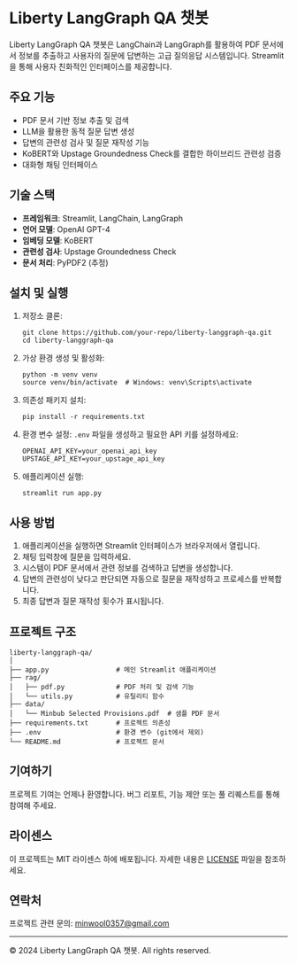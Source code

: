 # Liberty LangGraph QA 챗봇

Liberty LangGraph QA 챗봇은 LangChain과 LangGraph를 활용하여 PDF 문서에서 정보를 추출하고 사용자의 질문에 답변하는 고급 질의응답 시스템입니다. Streamlit을 통해 사용자 친화적인 인터페이스를 제공합니다.

## 주요 기능

- PDF 문서 기반 정보 추출 및 검색
- LLM을 활용한 동적 질문 답변 생성
- 답변의 관련성 검사 및 질문 재작성 기능
- KoBERT와 Upstage Groundedness Check를 결합한 하이브리드 관련성 검증
- 대화형 채팅 인터페이스

## 기술 스택

- **프레임워크**: Streamlit, LangChain, LangGraph
- **언어 모델**: OpenAI GPT-4
- **임베딩 모델**: KoBERT
- **관련성 검사**: Upstage Groundedness Check
- **문서 처리**: PyPDF2 (추정)

## 설치 및 실행

1. 저장소 클론:
   ```
   git clone https://github.com/your-repo/liberty-langgraph-qa.git
   cd liberty-langgraph-qa
   ```

2. 가상 환경 생성 및 활성화:
   ```
   python -m venv venv
   source venv/bin/activate  # Windows: venv\Scripts\activate
   ```

3. 의존성 패키지 설치:
   ```
   pip install -r requirements.txt
   ```

4. 환경 변수 설정:
   `.env` 파일을 생성하고 필요한 API 키를 설정하세요:
   ```
   OPENAI_API_KEY=your_openai_api_key
   UPSTAGE_API_KEY=your_upstage_api_key
   ```

5. 애플리케이션 실행:
   ```
   streamlit run app.py
   ```

## 사용 방법

1. 애플리케이션을 실행하면 Streamlit 인터페이스가 브라우저에서 열립니다.
2. 채팅 입력창에 질문을 입력하세요.
3. 시스템이 PDF 문서에서 관련 정보를 검색하고 답변을 생성합니다.
4. 답변의 관련성이 낮다고 판단되면 자동으로 질문을 재작성하고 프로세스를 반복합니다.
5. 최종 답변과 질문 재작성 횟수가 표시됩니다.

## 프로젝트 구조

```
liberty-langgraph-qa/
│
├── app.py                 # 메인 Streamlit 애플리케이션
├── rag/
│   ├── pdf.py             # PDF 처리 및 검색 기능
│   └── utils.py           # 유틸리티 함수
├── data/
│   └── Minbub Selected Provisions.pdf  # 샘플 PDF 문서
├── requirements.txt       # 프로젝트 의존성
├── .env                   # 환경 변수 (git에서 제외)
└── README.md              # 프로젝트 문서
```

## 기여하기

프로젝트 기여는 언제나 환영합니다. 버그 리포트, 기능 제안 또는 풀 리퀘스트를 통해 참여해 주세요.

## 라이센스

이 프로젝트는 MIT 라이센스 하에 배포됩니다. 자세한 내용은 [LICENSE](LICENSE) 파일을 참조하세요.

## 연락처

프로젝트 관련 문의: minwool0357@gmail.com

---

© 2024 Liberty LangGraph QA 챗봇. All rights reserved.